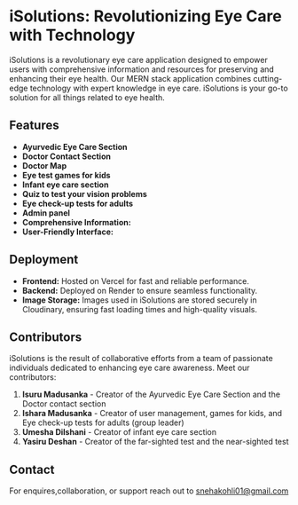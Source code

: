 # iSolutions: Revolutionizing Eye Care with Technology

iSolutions is a revolutionary eye care application designed to empower users with comprehensive information and resources for preserving and enhancing their eye health. Our MERN stack application combines cutting-edge technology with expert knowledge in eye care. iSolutions is your go-to solution for all things related to eye health.

## Features

- **Ayurvedic Eye Care Section**
- **Doctor Contact Section**
- **Doctor Map**
- **Eye test games for kids**
- **Infant eye care section** 
- **Quiz to test your vision problems**
- **Eye check-up tests for adults**
- **Admin panel**
- **Comprehensive Information:**
- **User-Friendly Interface:** 

## Deployment

- **Frontend:** Hosted on Vercel for fast and reliable performance.
- **Backend:**  Deployed on Render to ensure seamless functionality.
- **Image Storage:** Images used in iSolutions are stored securely in Cloudinary, ensuring fast loading times and high-quality visuals.

## Contributors

iSolutions is the result of collaborative efforts from a team of passionate individuals dedicated to enhancing eye care awareness. Meet our contributors:

1. **Isuru Madusanka** - Creator of the Ayurvedic Eye Care Section and the Doctor contact section
2. **Ishara Madusanka** - Creator of user management, games for kids, and Eye check-up tests for adults (group leader)
3. **Umesha Dilshani** - Creator of infant eye care section
4. **Yasiru Deshan** - Creator of the far-sighted test and the near-sighted test

## Contact
  For enquires,collaboration, or support reach out to snehakohli01@gmail.com
